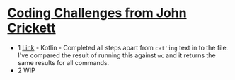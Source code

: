# [Coding Challenges from John Crickett](https://codingchallenges.substack.com/)

- 1 [Link](https://github.com/GregBaughDev/CC/tree/main/1) - Kotlin - Completed all steps apart from `cat'ing` text in to the file. I've compared the result of running this against `wc` and it returns the same results for all commands.
- 2 WIP